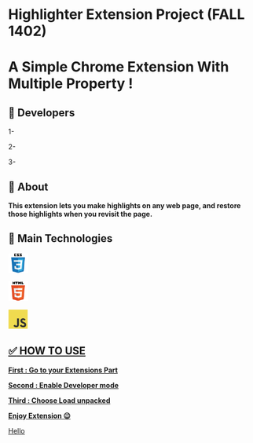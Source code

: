 # Highlighter Extension Project (FALL 1402) 


<div align="Left">
  <h1>A Simple Chrome Extension With Multiple Property !</h3>
</div>

 ## :memo: Developers ##

  1-
  
  2-
  
  3-


## :dart: About ##

**This extension lets you make highlights on any web page, and restore those highlights when you revisit the page.**


## :rocket: Main Technologies ##

<p align="left">   <a href="https://www.w3schools.com/css/" target="_blank" rel="noreferrer"> <img src="https://raw.githubusercontent.com/devicons/devicon/master/icons/css3/css3-original-wordmark.svg" alt="css3" width="40" height="40"/> </a> 
  
  <a href="https://www.w3.org/html/" target="_blank" rel="noreferrer"> <img src="https://raw.githubusercontent.com/devicons/devicon/master/icons/html5/html5-original-wordmark.svg" alt="html5" width="40" height="40"/> </a>  
  
  <a href="https://developer.mozilla.org/en-US/docs/Web/JavaScript" target="_blank" rel="noreferrer"> <img src="https://raw.githubusercontent.com/devicons/devicon/master/icons/javascript/javascript-original.svg" alt="javascript" width="40" height="40"/> </a> <a href="https://www.mysql.com/" target="_blank" rel="noreferrer"> 

</p>



  


## :white_check_mark: HOW TO USE ##

  **First : Go to your Extensions Part**
 
 **Second : Enable Developer mode** 
 
  **Third : Choose Load unpacked** 
 
  **Enjoy Extension 😉** 
  
  Hello
